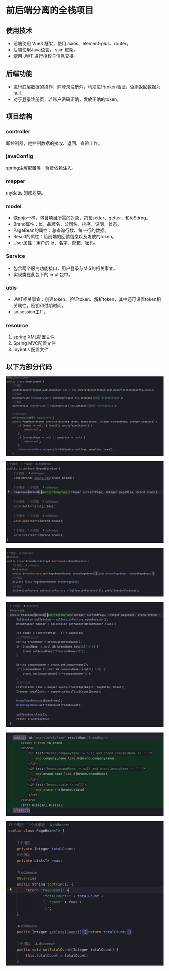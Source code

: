 # 前后端分离的全栈项目

## 使用技术

- 前端使用 Vue3 框架，使用 axios、element-plus、router。
- 后端使用Java语言， ssm 框架。
- 使用 JWT 进行授权与信息交换。

## 后端功能

- 进行底层数据的操作，除登录注册外，均须进行token验证，否则返回数据为 null。
- 对于登录注册页，若账户密码正确，发放正确的token。

## 项目结构

### controller

即控制器，他控制数据的接收、返回、查验工作。

### javaConfig

spring注解配置类，负责依赖注入。

### mapper

myBatis 的映射类。

### model

- 像pojo一样，包含项目所需的对象，包含setter、getter、和toStirng。
- Brand属性：id，品牌名，公司名，排序，说明，状态。
- PageBean的属性：总查询行数、每一行的数据。
- Result的属性：给前端的回馈信息以及发放的token。
- User属性：用户的 id、名字、邮箱、密码。

### Service

- 包含两个服务功能接口，用户登录与MIS的相关事宜。
- 实现类在此包下的 impl 包中。

### utils

- JWT相关事宜：创建token、验证token、解析token，其中还可设置token相关属性，密钥和过期时间。
- sqlsession工厂。

### resource

1. spring XML配置文件
2. Spring MVC配置文件
3. myBatis 配置文件

## 以下为部分代码

![](images/1.png)

![](images/2.png)

![](images/4.png)

![](images/3.png)

![](images/5.png)

![](images/6.png)